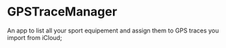 # GPSTraceManager
An app to list all your sport equipement and assign them to GPS traces you import from iCloud;
